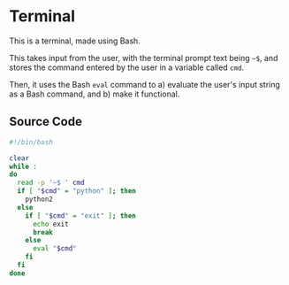 # **Terminal**

This is a terminal, made using Bash.

This takes input from the user, with the terminal prompt text being `~$`, and stores the command entered by the user in a variable called `cmd`.

Then, it uses the Bash `eval` command to a) evaluate the user's input string as a Bash command, and b) make it functional.

## __Source Code__

```bash
#!/bin/bash

clear
while :
do
  read -p '~$ ' cmd
  if [ "$cmd" = "python" ]; then
    python2
  else
    if [ "$cmd" = "exit" ]; then
      echo exit
      break
    else
      eval "$cmd"
    fi
  fi
done
```
